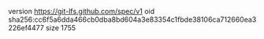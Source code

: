version https://git-lfs.github.com/spec/v1
oid sha256:cc6f5a6dda466cb0dba8bd604a3e83354c1fbde38106ca712660ea3226ef4477
size 1755
